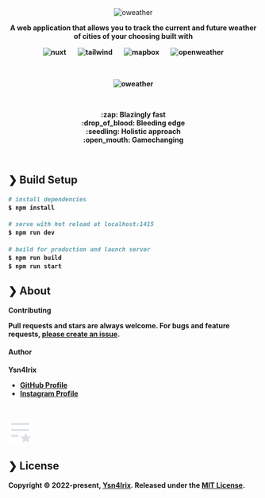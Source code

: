 <p align="center">
 <img width="300px" src="https://res.cloudinary.com/ydevcloud/image/upload/v1660839054/yassi/wscakeqbp1lqmvnjw989.svg" align="center" alt="oweather" />
</p>
<p align="center">
  <b>
    A web application that allows you to track the current and future weather of cities of your choosing built with
  <br>
</p>
<p align="center">
  <img width="150px" src="https://res.cloudinary.com/ydevcloud/image/upload/v1658183205/yassi/muiowmxyaqjatupddvma.svg" align="center" alt="nuxt" />
  &nbsp; &nbsp; &nbsp;
  <img width="150px" src="https://res.cloudinary.com/ydevcloud/image/upload/v1660842725/yassi/dglubft3rg2iuh6fxsaf.svg" align="center" alt="tailwind" />
  &nbsp; &nbsp; &nbsp;
  <img width="150px" src="https://res.cloudinary.com/ydevcloud/image/upload/v1660839307/yassi/iub6lpcorvsmyxhf44bz.svg" align="center" alt="mapbox" />
   &nbsp; &nbsp; &nbsp;
  <img width="150px" src="https://res.cloudinary.com/ydevcloud/image/upload/v1660839441/yassi/y1wrguqhaynuwyvi5djq.svg" align="center" alt="openweather" />
  <br>
</p>
<br>

<p align="center">
 <img width="600px" src="https://res.cloudinary.com/ydevcloud/image/upload/v1660839166/yassi/r3hxirhlipwwcenmywju.png" align="center" alt="oweather" />
</p>
<br>

<p align="center">
:zap: Blazingly fast <br>
:drop_of_blood: Bleeding edge <br>
:seedling: Holistic approach <br>
:open_mouth: Gamechanging <br>
</p>

<br>

## ❯ Build Setup

```bash
# install dependencies
$ npm install

# serve with hot reload at localhost:1415
$ npm run dev

# build for production and launch server
$ npm run build
$ npm run start
```

## ❯ About

<summary><strong>Contributing</strong></summary>

Pull requests and stars are always welcome. For bugs and feature requests, [please create an issue](../../issues/new).

#### Author

**Ysn4Irix**

- [GitHub Profile](https://github.com/Ysn4irix)
- [Instagram Profile](https://instagram.com/ysn.irix)

<br>

![📃](https://raw.githubusercontent.com/ahmadawais/stuff/master/images/git/license.png)

## ❯ License

Copyright © 2022-present, [Ysn4Irix](https://github.com/Ysn4Irix). Released under the [MIT License](LICENSE).

